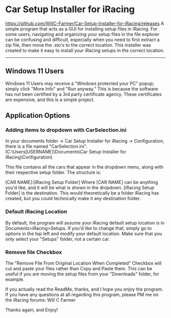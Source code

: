 # Car Setup Installer for iRacing
https://github.com/WillC-Farmer/Car-Setup-Installer-for-iRacing/releases
A simple program that acts as a GUI for installing setup files in iRacing. 
For some users, navigating and organizing your setup files in the file explorer can be confusing and difficult, especially when you need to first extract a zip file, then move the .sto's to the correct location. 
This installer was created to make it easy to install your iRacing setups in the correct location. 

------------------
## Windows 11 Users

Windows 11 Users may receive a "Windows protected your PC" popup; simply click "More Info" and "Run anyway."
This is because the software has not been certified by a 3rd party certificate agency. These certificates are expensive, and this is a simple project.
## Application Options
### Adding items to dropdown with CarSelection.ini
In your documents folder -> Car Setup Installer for iRacing -> Configuration, there is a file named "CarSelection.ini". (C:\Users\[USERNAME]\Documents\Car Setup Installer for iRacing\Configuration) 

This file contains all the cars that appear in the dropdown menu, along with their respective setup folder. The structure is:

[CAR NAME]:[iRacing Setup Folder]
Where [CAR NAME] can be anything you'd like, and it will be what is shown in the dropdown. [iRacing Setup Folder] is the destination. This would theoretically be a folder iRacing has created, but you could technically make it any destination folder. 
### Default iRacing Location
By default, the program will assume your iRacing default setup location is in Documents>iRacing>Setups.
If you'd like to change that, simply go to options in the top left and modify your default location. Make sure that you only select your "Setups" folder, not a certain car. 

### Remove file Checkbox
The "Remove File From Original Location When Completed" Checkbox will cut and paste your files rather than Copy and Paste them. This can be useful if you are moving the setup files from your "Downloads" folder, for example. 

If you actually read the ReadMe, thanks, and I hope you enjoy the program.
If you have any questions at all regarding this program, please PM me on the iRacing forums: 
Will C Farmer  

Thanks again, and Enjoy!

